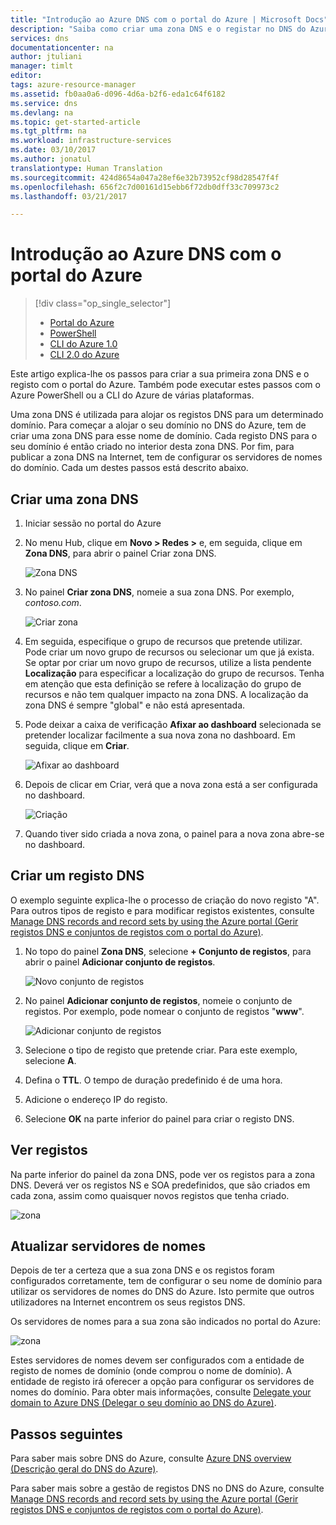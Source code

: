 ```yaml
---
title: "Introdução ao Azure DNS com o portal do Azure | Microsoft Docs"
description: "Saiba como criar uma zona DNS e o registar no DNS do Azure. Este é um guia passo a passo para criar e gerir a sua primeira zona DNS e registar com o portal do Azure."
services: dns
documentationcenter: na
author: jtuliani
manager: timlt
editor: 
tags: azure-resource-manager
ms.assetid: fb0aa0a6-d096-4d6a-b2f6-eda1c64f6182
ms.service: dns
ms.devlang: na
ms.topic: get-started-article
ms.tgt_pltfrm: na
ms.workload: infrastructure-services
ms.date: 03/10/2017
ms.author: jonatul
translationtype: Human Translation
ms.sourcegitcommit: 424d8654a047a28ef6e32b73952cf98d28547f4f
ms.openlocfilehash: 656f2c7d00161d15ebb6f72db0dff33c709973c2
ms.lasthandoff: 03/21/2017

---
```


# <a name="get-started-with-azure-dns-using-the-azure-portal"></a>Introdução ao Azure DNS com o portal do Azure

> [!div class="op_single_selector"]
> * [Portal do Azure](dns-getstarted-portal.md)
> * [PowerShell](dns-getstarted-powershell.md)
> * [CLI do Azure 1.0](dns-getstarted-cli-nodejs.md)
> * [CLI 2.0 do Azure](dns-getstarted-cli.md)

Este artigo explica-lhe os passos para criar a sua primeira zona DNS e o registo com o portal do Azure. Também pode executar estes passos com o Azure PowerShell ou a CLI do Azure de várias plataformas.

Uma zona DNS é utilizada para alojar os registos DNS para um determinado domínio. Para começar a alojar o seu domínio no DNS do Azure, tem de criar uma zona DNS para esse nome de domínio. Cada registo DNS para o seu domínio é então criado no interior desta zona DNS. Por fim, para publicar a zona DNS na Internet, tem de configurar os servidores de nomes do domínio. Cada um destes passos está descrito abaixo.

## <a name="create-a-dns-zone"></a>Criar uma zona DNS

1. Iniciar sessão no portal do Azure
2. No menu Hub, clique em **Novo > Redes >** e, em seguida, clique em **Zona DNS**, para abrir o painel Criar zona DNS.

    ![Zona DNS](./media/dns-getstarted-portal/openzone650.png)

4. No painel **Criar zona DNS**, nomeie a sua zona DNS. Por exemplo, *contoso.com*.
 
    ![Criar zona](./media/dns-getstarted-portal/newzone250.png)

5. Em seguida, especifique o grupo de recursos que pretende utilizar. Pode criar um novo grupo de recursos ou selecionar um que já exista. Se optar por criar um novo grupo de recursos, utilize a lista pendente **Localização** para especificar a localização do grupo de recursos. Tenha em atenção que esta definição se refere à localização do grupo de recursos e não tem qualquer impacto na zona DNS. A localização da zona DNS é sempre "global" e não está apresentada.

6. Pode deixar a caixa de verificação **Afixar ao dashboard** selecionada se pretender localizar facilmente a sua nova zona no dashboard. Em seguida, clique em **Criar**.

    ![Afixar ao dashboard](./media/dns-getstarted-portal/pindashboard150.png)

7. Depois de clicar em Criar, verá que a nova zona está a ser configurada no dashboard.

    ![Criação](./media/dns-getstarted-portal/creating150.png)

8. Quando tiver sido criada a nova zona, o painel para a nova zona abre-se no dashboard.


## <a name="create-a-dns-record"></a>Criar um registo DNS

O exemplo seguinte explica-lhe o processo de criação do novo registo "A". Para outros tipos de registo e para modificar registos existentes, consulte [Manage DNS records and record sets by using the Azure portal (Gerir registos DNS e conjuntos de registos com o portal do Azure)](dns-operations-recordsets-portal.md). 


1. No topo do painel **Zona DNS**, selecione **+ Conjunto de registos**, para abrir o painel **Adicionar conjunto de registos**.

    ![Novo conjunto de registos](./media/dns-getstarted-portal/newrecordset500.png)

4. No painel **Adicionar conjunto de registos**, nomeie o conjunto de registos. Por exemplo, pode nomear o conjunto de registos "**www**".

    ![Adicionar conjunto de registos](./media/dns-getstarted-portal/addrecordset500.png)

5. Selecione o tipo de registo que pretende criar. Para este exemplo, selecione **A**.
6. Defina o **TTL**. O tempo de duração predefinido é de uma hora.
7. Adicione o endereço IP do registo.
8. Selecione **OK** na parte inferior do painel para criar o registo DNS.


## <a name="view-records"></a>Ver registos

Na parte inferior do painel da zona DNS, pode ver os registos para a zona DNS. Deverá ver os registos NS e SOA predefinidos, que são criados em cada zona, assim como quaisquer novos registos que tenha criado.

![zona](./media/dns-getstarted-portal/viewzone500.png)


## <a name="update-name-servers"></a>Atualizar servidores de nomes

Depois de ter a certeza que a sua zona DNS e os registos foram configurados corretamente, tem de configurar o seu nome de domínio para utilizar os servidores de nomes do DNS do Azure. Isto permite que outros utilizadores na Internet encontrem os seus registos DNS.

Os servidores de nomes para a sua zona são indicados no portal do Azure:

![zona](./media/dns-getstarted-portal/viewzonens500.png)

Estes servidores de nomes devem ser configurados com a entidade de registo de nomes de domínio (onde comprou o nome de domínio). A entidade de registo irá oferecer a opção para configurar os servidores de nomes do domínio. Para obter mais informações, consulte [Delegate your domain to Azure DNS (Delegar o seu domínio ao DNS do Azure)](dns-domain-delegation.md).


## <a name="next-steps"></a>Passos seguintes

Para saber mais sobre DNS do Azure, consulte [Azure DNS overview (Descrição geral do DNS do Azure)](dns-overview.md).

Para saber mais sobre a gestão de registos DNS no DNS do Azure, consulte [Manage DNS records and record sets by using the Azure portal (Gerir registos DNS e conjuntos de registos com o portal do Azure)](dns-operations-recordsets-portal.md).


